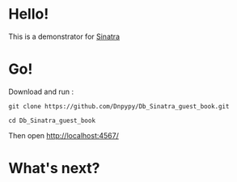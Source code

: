 Hello!
====

This is a demonstrator for [Sinatra](http://www.sinatrarb.com/)

Go!
===

Download and run :

    git clone https://github.com/Dnpypy/Db_Sinatra_guest_book.git

    cd Db_Sinatra_guest_book
    
Then open [http://localhost:4567/](http://localhost:4567/)

What's next?
============
